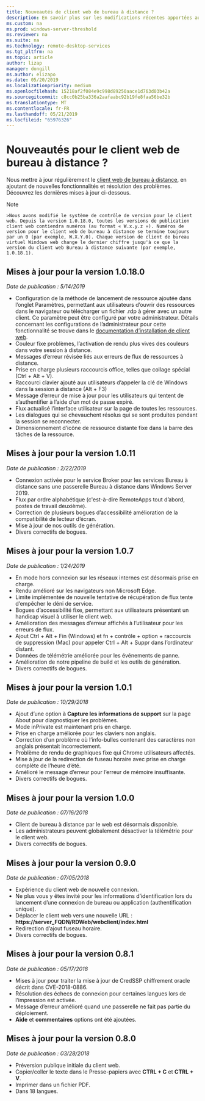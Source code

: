 ```yaml
---
title: Nouveautés de client web de bureau à distance ?
description: En savoir plus sur les modifications récentes apportées au client web Bureau à distance
ms.custom: na
ms.prod: windows-server-threshold
ms.reviewer: na
ms.suite: na
ms.technology: remote-desktop-services
ms.tgt_pltfrm: na
ms.topic: article
author: lizap
manager: dongill
ms.author: elizapo
ms.date: 05/20/2019
ms.localizationpriority: medium
ms.openlocfilehash: 15218af2f084e9c998d89250aace1d763d03b42a
ms.sourcegitcommit: c8cc0b25ba336a2aafaabc92b19fe8faa56be32b
ms.translationtype: MT
ms.contentlocale: fr-FR
ms.lasthandoff: 05/21/2019
ms.locfileid: "65976326"
---
```

# <a name="whats-new-for-the-remote-desktop-web-client"></a>Nouveautés pour le client web de bureau à distance ?

Nous mettre à jour régulièrement le [client web de bureau à distance](remote-desktop-web-client.md), en ajoutant de nouvelles fonctionnalités et résolution des problèmes. Découvrez les dernières mises à jour ci-dessous.

   >[!NOTE]
    >Nous avons modifié le système de contrôle de version pour le client web. Depuis la version 1.0.18.0, toutes les versions de publication client web contiendra numéros (au format « W.x.y.z »). Numéros de version pour le client web de bureau à distance se termine toujours par un 0 (par exemple, W.X.Y.0). Chaque version de client de bureau virtuel Windows web change le dernier chiffre jusqu'à ce que la version du client web Bureau à distance suivante (par exemple, 1.0.18.1).

## <a name="updates-for-version-10180"></a>Mises à jour pour la version 1.0.18.0
*Date de publication : 5/14/2019*

- Configuration de la méthode de lancement de ressource ajoutée dans l’onglet Paramètres, permettant aux utilisateurs d’ouvrir des ressources dans le navigateur ou télécharger un fichier .rdp à gérer avec un autre client. Ce paramètre peut être configuré par votre administrateur. Détails concernant les configurations de l’administrateur pour cette fonctionnalité se trouve dans le [documentation d’installation de client web](remote-desktop-web-client-admin.md).
- Couleur fixe problèmes, l’activation de rendu plus vives des couleurs dans votre session à distance.
- Messages d’erreur révisée liés aux erreurs de flux de ressources à distance. 
- Prise en charge plusieurs raccourcis office, telles que collage spécial (Ctrl + Alt + V).
- Raccourci clavier ajouté aux utilisateurs d’appeler la clé de Windows dans la session à distance (Alt + F3)
- Message d’erreur de mise à jour pour les utilisateurs qui tentent de s’authentifier à l’aide d’un mot de passe expiré.
- Flux actualisé l’interface utilisateur sur la page de toutes les ressources.
- Les dialogues qui se chevauchent résolus qui se sont produites pendant la session se reconnecter.
- Dimensionnement d’icône de ressource distante fixe dans la barre des tâches de la ressource. 

## <a name="updates-for-version-1011"></a>Mises à jour pour la version 1.0.11
*Date de publication : 2/22/2019*

- Connexion activée pour le service Broker pour les services Bureau à distance sans une passerelle Bureau à distance dans Windows Server 2019.
- Flux par ordre alphabétique (c'est-à-dire RemoteApps tout d’abord, postes de travail deuxième).
- Correction de plusieurs bogues d’accessibilité amélioration de la compatibilité de lecteur d’écran.
- Mise à jour de nos outils de génération.
- Divers correctifs de bogues.

## <a name="updates-for-version-107"></a>Mises à jour pour la version 1.0.7
*Date de publication : 1/24/2019*

- En mode hors connexion sur les réseaux internes est désormais prise en charge.
- Rendu amélioré sur les navigateurs non Microsoft Edge.
- Limite implémentée de nouvelle tentative de récupération de flux tente d’empêcher le déni de service.
- Bogues d’accessibilité fixe, permettant aux utilisateurs présentant un handicap visuel à utiliser le client web.
- Amélioration des messages d’erreur affichés à l’utilisateur pour les erreurs de flux.
- Ajout Ctrl + Alt + Fin (Windows) et fn + contrôle + option + raccourcis de suppression (Mac) pour appeler Ctrl + Alt + Suppr dans l’ordinateur distant.
- Données de télémétrie améliorée pour les événements de panne. 
- Amélioration de notre pipeline de build et les outils de génération.
- Divers correctifs de bogues.

## <a name="updates-for-version-101"></a>Mises à jour pour la version 1.0.1
*Date de publication : 10/29/2018*

- Ajout d’une option à **Capture les informations de support** sur la page About pour diagnostiquer les problèmes.
- Mode inPrivate est maintenant pris en charge.
- Prise en charge améliorée pour les claviers non anglais.
- Correction d’un problème où l’info-bulles contenant des caractères non anglais présentait incorrectement.
- Problème de rendu de graphiques fixe qui Chrome utilisateurs affectés.
- Mise à jour de la redirection de fuseau horaire avec prise en charge complète de l’heure d’été.
- Amélioré le message d’erreur pour l’erreur de mémoire insuffisante.
- Divers correctifs de bogues.

## <a name="updates-for-version-100"></a>Mises à jour pour la version 1.0.0
*Date de publication : 07/16/2018*

- Client de bureau à distance par le web est désormais disponible.
- Les administrateurs peuvent globalement désactiver la télémétrie pour le client web.
- Divers correctifs de bogues.

## <a name="updates-for-version-090"></a>Mises à jour pour la version 0.9.0
*Date de publication : 07/05/2018*

- Expérience du client web de nouvelle connexion.
- Ne plus vous y êtes invité pour les informations d’identification lors du lancement d’une connexion de bureau ou application (authentification unique).
- Déplacer le client web vers une nouvelle URL : **https://server_FQDN/RDWeb/webclient/index.html**
- Redirection d’ajout fuseau horaire.
- Divers correctifs de bogues.

## <a name="updates-for-version-081"></a>Mises à jour pour la version 0.8.1
*Date de publication : 05/17/2018*

- Mises à jour pour traiter la mise à jour de CredSSP chiffrement oracle décrit dans CVE-2018-0886.
- Résolution des échecs de connexion pour certaines langues lors de l’impression est activée.
- Message d’erreur amélioré quand une passerelle ne fait pas partie du déploiement.
- **Aide** et **commentaires** options ont été ajoutées.

## <a name="updates-for-version-080"></a>Mises à jour pour la version 0.8.0
*Date de publication : 03/28/2018*

- Préversion publique initiale du client web.
- Copier/coller le texte dans le Presse-papiers avec **CTRL + C** et **CTRL + V**.
- Imprimer dans un fichier PDF.
- Dans 18 langues.
 

